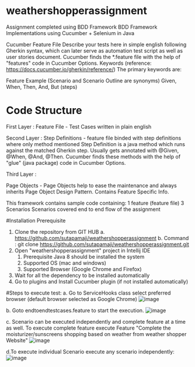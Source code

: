 # weathershopperassignment

Assignment completed using BDD Framework
BDD Framework Implementations using Cucumber + Selenium in Java

Cucumber Feature File
Describe your tests here in simple english following Gherkin syntax, which can later serve as automation test script as well as user stories document. Cucumber finds the *.feature file with the help of "features" code in Cucumber Options.
Keywords (reference: https://docs.cucumber.io/gherkin/reference/)
The primary keywords are:

Feature
Example (Scenario and Scenario Outline are synonyms)
Given, When, Then, And, But (steps)

# Code Structure

First Layer :
Feature File - Test Cases written in plain english

Second Layer :
Step Definitions - feature file binded with step definitions where only method mentioned
Step Definition is a java method which runs against the matched Gherkin step. Usually gets annotated with @Given, @When, @And, @Then. Cucumber finds these methods with the help of "glue" (java package) code in Cucumber Options.

Third Layer :

Page Objects - Page Objects help to ease the maintenance and always inherits Page Object Design Pattern.
Contains Feature Specific Info.

This framework contains sample code containing:
1 feature (feature file)
3 Scenarios
Scenarios covered end to end flow of the assignment


#Installation Prerequisite

1. Clone the repository from GIT HUB
   a. https://github.com/sutapamaji/weathershopperassignment
   b. Command : git clone https://github.com/sutapamaji/weathershopperassignment.git
2. Open "weathershopperassignment" project in Intellij IDE
   1. Prerequisite Java 8 should be installed the system
   2. Supported OS (mac and windows)
   3. Supported Browser (Google Chrome and Firefox)
3. Wait for all the dependency to be installed automatically
4. Go to plugins and Install Cucumber plugin (if not installed automatically)

#Steps to execute test:
   a. Go to ServiceHooks class select preferred browser (default browser selected as Google Chrome)
   ![image](https://user-images.githubusercontent.com/72621415/143213860-b0d19abd-9832-4b9a-b2f7-39ea35128cee.png)

   b. Goto endtoendtestcases.feature to start the execution.
   ![image](https://user-images.githubusercontent.com/72621415/143213928-1bb71a8a-3bec-49bc-96ea-2390ca73fd2c.png)

   c. Scenario can be executed independently and complete feature at a time as well.
      To execute complete feature execute Feature "Complete the moisturizer/sunscreens shopping based on weather from weather shopper Website"
      ![image](https://user-images.githubusercontent.com/72621415/143213340-0bfcbb6e-7876-438e-844e-02ae593c706d.png)
      
   d.To execute individual Scenario execute any scenario independently:
      ![image](https://user-images.githubusercontent.com/72621415/143213630-f4b15117-2de8-4a51-b807-5ede2214dcd9.png)

      


